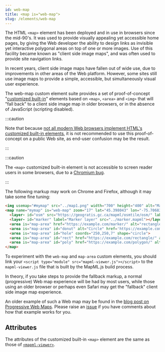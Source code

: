 ```yaml
---
id: web-map
title: <map is="web-map">
slug: /elements/web-map
---
```


The HTML `<map>` element has been deployed and in use in browsers since the mid-90's. It was used to provide visually appealing yet accessible home pages, by giving the Web developer the ability to design links as invisible yet interactive polygonal areas on top of one or more images.  Use of this facility became known as "client side image maps", and was often used to provide site navigation links.

In recent years, client side image maps have fallen out of wide use, due to improvements in other areas of the Web platform.  However, some sites still use image maps to provide a simple, accessible, but simultaneously visual user experience.

The web-map custom element suite provides a set of proof-of-concept "[customized built-in](https://developer.mozilla.org/en-US/docs/Web/Web_Components/Using_custom_elements)" elements based on `<map>`, `<area>` and `<img>` that will "fall back" to a client side image map in older browsers, or in the absence of JavaScript (scripting disabled).

:::caution

Note that because [not all modern Web browsers implement HTML's customized built-in elements](https://caniuse.com/mdn-api_customelementregistry_builtin), it is not recommended to use this proof-of-concept on a public Web site, as end-user confusion may be the result.

:::

:::caution

The `<map>` customized built-in element is not accessible to screen reader users in some browsers, due to a [Chromium bug](https://bugs.chromium.org/p/chromium/issues/detail?id=1208405).

:::

The following markup may work on Chrome and Firefox, although it may take some fine tuning:

```html
<img usemap="#mymap" src="../map1.png" width="700" height="400" alt="Map area">
<map name="mymap" is="web-map" zoom="17" lat="45.398043" lon="-75.70683" controls>
  <layer- id="osm" src="https://geogratis.gc.ca/mapml/osmtile/osm/" label="Open Street Map" checked></layer->
  <layer- id="marker" label="Marker layer" src="../marker.mapml"></layer->
  <area is="map-area" href="https://example.com/marker/" alt="rectangle" coords="255,145,275,190" shape="rect">
  <area is="map-area" id="donut" alt="Circle" href='https://example.com/circle/' coords="250,250,25" shape="circle">
  <area is="map-area" id="hole" coords="250,250,7" shape="circle">
  <area is="map-area" id="rect" href="https://example.com/rectangle/" alt="Rectangle" coords="345,290,415,320" shape="rect">
  <area is="map-area" id="poly" href="https://example.com/polygon/" alt="Polygon" coords="392,116,430,100,441,128,405,145" shape="poly">
</map>
```

To experiment with the `web-map` and `map-area` custom elements, you should link your `<script type="module" src="mapml-viewer.js"></script>` to the `mapml-viewer.js` file that is built by the MapML.js build process.

In theory, if you take steps to provide the fallback markup, a normal (progressive) Web map experience will be had by most users, while those using an older browser or perhaps even Safari may get the "fallback" client side image map experience.  

An older example of such a Web map may be found in the [blog post on Progressive Web Maps](https://maps4html.org/MapML.js/blog/progressive-web-maps.html).  Please raise an [issue](https://github.com/Maps4HTML/MapML.js/issues) if you have comments about how that example works for you.

## Attributes

The attributes of the customized built-in `<map>` element are the same as those of [`<mapml-viewer>`](mapml-viewer).

